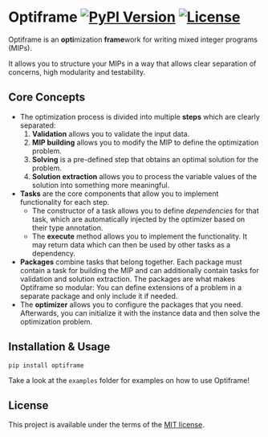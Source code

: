 # Optiframe [![PyPI Version](https://img.shields.io/pypi/v/optiframe)](https://pypi.org/project/optiframe/) [![License](https://img.shields.io/pypi/l/optiframe)](LICENSE)

Optiframe is an **opti**mization **frame**work for writing mixed integer programs (MIPs).

It allows you to structure your MIPs in a way that allows clear separation of concerns,
high modularity and testability.

## Core Concepts

- The optimization process is divided into multiple **steps** which are clearly separated:
  1. **Validation** allows you to validate the input data.
  2. **MIP building** allows you to modify the MIP to define the optimization problem.
  3. **Solving** is a pre-defined step that obtains an optimal solution for the problem.
  4. **Solution extraction** allows you to process the variable values of the solution into something more meaningful.
- **Tasks** are the core components that allow you to implement functionality for each step.
  - The constructor of a task allows you to define *dependencies* for that task,
    which are automatically injected by the optimizer based on their type annotation.
  - The **execute** method allows you to implement the functionality.
    It may return data which can then be used by other tasks as a dependency.
- **Packages** combine tasks that belong together.
    Each package must contain a task for building the MIP and can additionally contain tasks
    for validation and solution extraction.
    The packages are what makes Optiframe so modular:
    You can define extensions of a problem in a separate package and only include it if needed.
- The **optimizer** allows you to configure the packages that you need.
    Afterwards, you can initialize it with the instance data and then solve the optimization problem.

## Installation & Usage

```cli
pip install optiframe
```

Take a look at the `examples` folder for examples on how to use Optiframe!

## License

This project is available under the terms of the [MIT license](LICENSE).
